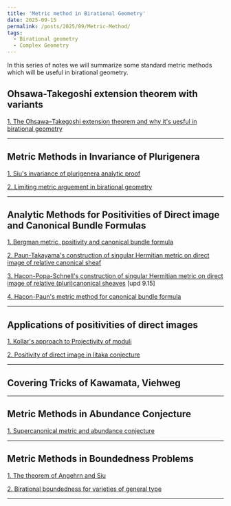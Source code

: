 ```yaml
---
title: 'Metric method in Birational Geometry'
date: 2025-09-15
permalink: /posts/2025/09/Metric-Method/
tags:
  - Birational geometry
  - Complex Geometry
---
```


In this series of notes we will summarize some standard metric methods which will be useful in birational geometry.


## Ohsawa-Takegoshi extension theorem with variants

[1. The Ohsawa–Takegoshi extension theorem and why it's uesful in birational geometry]()


---
## Metric Methods in Invariance of Plurigenera

[1. Siu's invariance of plurigenera analytic proof]()

[2. Limiting metric arguement in birational geometry]()



---
## Analytic Methods for Positivities of Direct image and Canonical Bundle Formulas

[1. Bergman metric, positivity and canonical bundle formula]()

[2. Paun-Takayama's construction of singular Hermitian metric on direct image of relative canonical sheaf]()

[3. Hacon-Popa-Schnell's construction of singular Hermitian metric on direct image of relative (pluri)canonical sheaves](https://yilimath.github.io/files/Birational/MetricMethod/HPSIitaka.pdf) [upd 9.15]

[4. Hacon-Paun's metric method for canonical bundle formula]()

---
## Applications of positivities of direct images

[1. Kollar's approach to Projectivity of moduli]()

[2. Positivity of direct image in Iitaka conjecture]()



---
## Covering Tricks of Kawamata, Viehweg





---
## Metric Methods in Abundance Conjecture

[1. Supercanonical metric and abundance conjecture]()


---
## Metric Methods in Boundedness Problems

[1. The theorem of Angehrn and Siu]()

[2. Birational boundedness for varieties of general type]()

---
